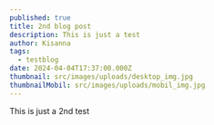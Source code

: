 ```yaml
---
published: true
title: 2nd blog post
description: This is just a test
author: Kisanna
tags:
  - testblog
date: 2024-04-04T17:37:00.000Z
thumbnail: src/images/uploads/desktop_img.jpg
thumbnailMobil: src/images/uploads/mobil_img.jpg
---
```

This is just a 2nd test

